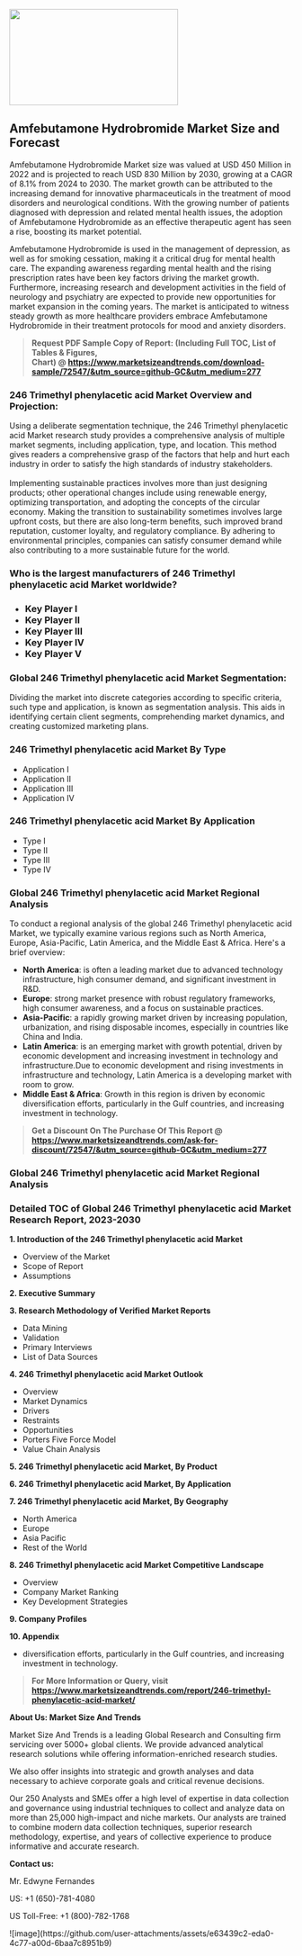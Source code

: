 <p><img class="alignnone size-medium wp-image-20088" src="https://ffe5etoiles.com/wp-content/uploads/2024/12/MST1-300x171.png" alt="" width="300" height="171" /></p><h2>Amfebutamone Hydrobromide Market Size and Forecast</h2><p>Amfebutamone Hydrobromide Market size was valued at USD 450 Million in 2022 and is projected to reach USD 830 Million by 2030, growing at a CAGR of 8.1% from 2024 to 2030. The market growth can be attributed to the increasing demand for innovative pharmaceuticals in the treatment of mood disorders and neurological conditions. With the growing number of patients diagnosed with depression and related mental health issues, the adoption of Amfebutamone Hydrobromide as an effective therapeutic agent has seen a rise, boosting its market potential.</p><p>Amfebutamone Hydrobromide is used in the management of depression, as well as for smoking cessation, making it a critical drug for mental health care. The expanding awareness regarding mental health and the rising prescription rates have been key factors driving the market growth. Furthermore, increasing research and development activities in the field of neurology and psychiatry are expected to provide new opportunities for market expansion in the coming years. The market is anticipated to witness steady growth as more healthcare providers embrace Amfebutamone Hydrobromide in their treatment protocols for mood and anxiety disorders.</p></p><blockquote id="" class=""><strong>Request PDF Sample Copy of Report: (Including Full TOC, List of Tables &amp; Figures, Chart)&nbsp;@&nbsp;<strong><a href="https://www.marketsizeandtrends.com/download-sample/72547/&utm_source=github-GC&utm_medium=277" target="_blank">https://www.marketsizeandtrends.com/download-sample/72547/&utm_source=github-GC&utm_medium=277</a></strong></strong></blockquote><h3 id="" class="">246 Trimethyl phenylacetic acid Market&nbsp;Overview and Projection:</h3><p id="" class="">Using a deliberate segmentation technique, the 246 Trimethyl phenylacetic acid Market research study provides a comprehensive analysis of multiple market segments, including application, type, and location. This method gives readers a comprehensive grasp of the factors that help and hurt each industry in order to satisfy the high standards of industry stakeholders. <br /> <br />Implementing sustainable practices involves more than just designing products; other operational changes include using renewable energy, optimizing transportation, and adopting the concepts of the circular economy. Making the transition to sustainability sometimes involves large upfront costs, but there are also long-term benefits, such improved brand reputation, customer loyalty, and regulatory compliance. By adhering to environmental principles, companies can satisfy consumer demand while also contributing to a more sustainable future for the world.</p><h3 id="" class="">Who is the largest manufacturers of&nbsp;246 Trimethyl phenylacetic acid Market worldwide?</h3><h3 class=""><p><ul><li>Key Player I </li><li> Key Player II </li><li> Key Player III </li><li> Key Player IV </li><li> Key Player V</li></ul></p></h3><h3 id="" class="">Global&nbsp;246 Trimethyl phenylacetic acid Market Segmentation:</h3><p id="" class="">Dividing the market into discrete categories according to specific criteria, such type and application, is known as segmentation analysis. This aids in identifying certain client segments, comprehending market dynamics, and creating customized marketing plans.</p><h3 id="" class="">246 Trimethyl phenylacetic acid Market&nbsp;By Type</h3><p><p><ul><li>Application I</li><li> Application II</li><li> Application III</li><li> Application IV</p></li></ul></p></p><h3 id="" class="">246 Trimethyl phenylacetic acid Market&nbsp;By Application</h3><p class=""><p><ul><li>Type I</li><li> Type II</li><li> Type III</li><li> Type IV</li></ul></p></p><h3 id="" class="">Global 246 Trimethyl phenylacetic acid Market Regional Analysis</h3><p id="" class="">To conduct a regional analysis of the global 246 Trimethyl phenylacetic acid Market, we typically examine various regions such as North America, Europe, Asia-Pacific, Latin America, and the Middle East &amp; Africa. Here's a brief overview:</p><ul><li><strong>North America</strong>: is often a leading market due to advanced technology infrastructure, high consumer demand, and significant investment in R&amp;D.</li><li><strong>Europe</strong>: strong market presence with robust regulatory frameworks, high consumer awareness, and a focus on sustainable practices.</li><li><strong>Asia-Pacific</strong>: a rapidly growing market driven by increasing population, urbanization, and rising disposable incomes, especially in countries like China and India.</li><li><strong>Latin America</strong>: is an emerging market with growth potential, driven by economic development and increasing investment in technology and infrastructure.Due to economic development and rising investments in infrastructure and technology, Latin America is a developing market with room to grow.</li><li><strong>Middle East &amp; Africa</strong>: Growth in this region is driven by economic diversification efforts, particularly in the Gulf countries, and increasing investment in technology.</li></ul><blockquote id="" class=""><strong>Get a Discount On The Purchase Of This Report @ <strong><a href="https://www.marketsizeandtrends.com/ask-for-discount/72547/&utm_source=github-GC&utm_medium=277" target="_blank">https://www.marketsizeandtrends.com/ask-for-discount/72547/&utm_source=github-GC&utm_medium=277</a></strong></strong></blockquote><h3 id="" class="">Global 246 Trimethyl phenylacetic acid Market Regional Analysis</h3><h3 id="" class="">Detailed TOC of Global 246 Trimethyl phenylacetic acid Market Research Report, 2023-2030</h3><p id="" class=""><strong>1. Introduction of the 246 Trimethyl phenylacetic acid Market</strong></p><ul><li>Overview of the Market</li><li>Scope of Report</li><li>Assumptions</li></ul><p id="" class=""><strong>2. Executive Summary</strong></p><p id="" class=""><strong>3. Research Methodology of Verified Market Reports</strong></p><ul><li>Data Mining</li><li>Validation</li><li>Primary Interviews</li><li>List of Data Sources</li></ul><p id="" class=""><strong>4. 246 Trimethyl phenylacetic acid Market Outlook</strong></p><ul><li>Overview</li><li>Market Dynamics</li><li>Drivers</li><li>Restraints</li><li>Opportunities</li><li>Porters Five Force Model</li><li>Value Chain Analysis</li></ul><p id="" class=""><strong>5. 246 Trimethyl phenylacetic acid Market, By Product</strong></p><p id="" class=""><strong>6. 246 Trimethyl phenylacetic acid Market, By Application</strong></p><p id="" class=""><strong>7. 246 Trimethyl phenylacetic acid Market, By Geography</strong></p><ul><li>North America</li><li>Europe</li><li>Asia Pacific</li><li>Rest of the World</li></ul><p id="" class=""><strong>8. 246 Trimethyl phenylacetic acid Market Competitive Landscape</strong></p><ul><li>Overview</li><li>Company Market Ranking</li><li>Key Development Strategies</li></ul><p id="" class=""><strong>9. Company Profiles</strong></p><p id="" class=""><strong>10. Appendix</strong></p><ul><li>diversification efforts, particularly in the Gulf countries, and increasing investment in technology.</li></ul><blockquote id="" class=""><strong>For More Information or Query, visit <strong><strong><a href="https://www.marketsizeandtrends.com/report/246-trimethyl-phenylacetic-acid-market/" target="_blank">https://www.marketsizeandtrends.com/report/246-trimethyl-phenylacetic-acid-market/</a></strong></strong></strong></blockquote><p id="" class=""><strong>About Us: Market Size And Trends</strong></p><p id="" class="">Market Size And Trends is a leading Global Research and Consulting firm servicing over 5000+ global clients. We provide advanced analytical research solutions while offering information-enriched research studies.</p><p id="" class="">We also offer insights into strategic and growth analyses and data necessary to achieve corporate goals and critical revenue decisions.</p><p id="" class="">Our 250 Analysts and SMEs offer a high level of expertise in data collection and governance using industrial techniques to collect and analyze data on more than 25,000 high-impact and niche markets. Our analysts are trained to combine modern data collection techniques, superior research methodology, expertise, and years of collective experience to produce informative and accurate research.</p><p id="" class=""><strong>Contact us:</strong></p><p id="" class="">Mr. Edwyne Fernandes</p><p id="" class="">US: +1 (650)-781-4080</p><p id="" class="">US Toll-Free: +1 (800)-782-1768</p>
![image](https://github.com/user-attachments/assets/e63439c2-eda0-4c77-a00d-6baa7c8951b9)
